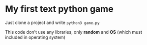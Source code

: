 # My first text python game

Just clone a project and write `python3 game.py`

This code don't use any libraries, only **random** and **OS** (which must included in operating system) 
